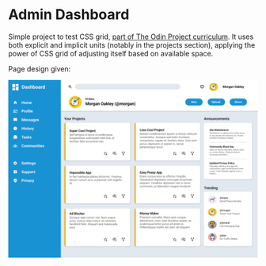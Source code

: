 # Admin Dashboard

Simple project to test CSS grid, [part of The Odin Project curriculum](https://www.theodinproject.com/lessons/intermediate-html-and-css-admin-dashboard).
It uses both explicit and implicit units (notably in the projects section), applying the power of CSS grid of adjusting itself based on available space.

Page design given:

![Page Design](assets/mockup.png)